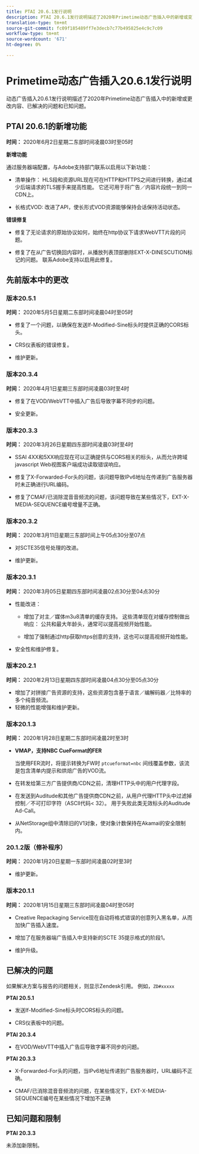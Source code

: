 ```yaml
---
title: PTAI 20.6.1发行说明
description: PTAI 20.6.1发行说明描述了2020年Primetime动态广告插入中的新增或变更、已解决和已知问题。
translation-type: tm+mt
source-git-commit: fc09f185489ff7e3decb7c77b495825e4c9c7c09
workflow-type: tm+mt
source-wordcount: '671'
ht-degree: 0%

---
```



# Primetime动态广告插入20.6.1发行说明

动态广告插入20.6.1发行说明描述了2020年Primetime动态广告插入中的新增或更改内容、已解决的问题和已知问题。

## PTAI 20.6.1的新增功能

**时间：** 2020年6月2日星期二东部时间凌晨03时至05时

**新增功能**

通过服务器端配置，与Adobe支持部门联系以启用以下新功能：

* 清单操作： HLS段和资源URL现在可在HTTP和HTTPS之间进行转换，通过减少后端请求的TLS握手来提高性能。 它还可用于将广告／内容片段统一到同一CDN上。

* 长格式VOD: 改进了API，使长形式VOD资源能够保持会话保持活动状态。

**错误修复**

* 修复了无论请求的原始协议如何，始终在http协议下请求WebVTT片段的问题。

* 修复了在从广告切换回内容时，从播放列表顶部删除EXT-X-DINESCUTION标记的问题。 联系Adobe支持以启用此修复。

## 先前版本中的更改

### 版本20.5.1

**时间：** 2020年5月5日星期二东部时间凌晨04时至05时

* 修复了一个问题，以确保在发送If-Modified-Sine标头时提供正确的CORS标头。

* CRS仪表板的错误修复。

* 维护更新。

### 版本20.3.4

**时间：** 2020年4月1日星期三东部时间凌晨03时至4时

* 修复了在VOD/WebVTT中插入广告后导致字幕不同步的问题。

* 安全更新。

### 版本20.3.3

**时间：** 2020年3月26日星期四东部时间凌晨03时至4时

* SSAI 4XX和5XX响应现在可以正确提供与CORS相关的标头，从而允许跨域javascript Web视图客户端成功读取错误响应。

* 修复了X-Forwarded-For头的问题，该问题导致IPv6地址在传递到广告服务器时未正确进行URL编码。

* 修复了CMAF/已消除混音音频流的问题，该问题导致在某些情况下，EXT-X-MEDIA-SEQUENCE编号增量不正确。

### 版本20.3.2

**时间：** 2020年3月11日星期三东部时间上午05点30分至07点

* 对SCTE35信号处理的改进。

* 维护更新。

### 版本20.3.1

**时间：** 2020年3月05日星期四东部时间凌晨02点30分至04点30分

* 性能改进：

   * 增加了对主／媒体m3u8清单的缓存支持。 这些清单现在对缓存控制做出响应： 公共和最大年龄头，通常可以提高视频开始性能。

   * 增加了强制通过http获取https创意的支持，这也可以提高视频开始性能。

* 安全性和维护修复。

### 版本20.2.1

**时间：** 2020年2月13日星期四东部时间凌晨04点30分至05点30分

* 增加了对拼接广告资源的支持，这些资源包含基于语言／编解码器／比特率的多个纯音频流。
* 轻微的性能增强和维护更新。

### 版本20.1.3

**时间：** 2020年1月28日星期二东部时间凌晨2时至3时

* **VMAP，支持NBC CueFormat的FER**

   当使用FER流时，将提示转换为FW时 `ptcueformat=nbc` 间线覆盖参数，该流是包含清单内提示和烘焙广告的VOD流。

* 在转发给第三方广告提供商/CDN之前，清理HTTP头中的用户代理字段。

* 在发送到Auditude和其他广告提供商CDN之前，从用户代理HTTP头中过滤掉控制／不可打印字符（ASCII代码&lt; 32）。 用于失败此类无效标头的Auditude Ad-Call。

* 从NetStorage组中清除旧的V1对象，使对象计数保持在Akamai的安全限制内。

### 20.1.2版（修补程序）

**时间：** 2020年1月20日星期一东部时间凌晨02时至3时

* 维护更新。

### 版本20.1.1

**时间：** 2020年1月15日星期三东部时间凌晨04时至05时

* Creative Repackaging Service现在自动将格式错误的创意列入黑名单，从而加快广告插入速度。

* 增加了在服务器端广告插入中支持新的SCTE 35提示格式的阶段1。

* 维护升级。

## 已解决的问题

如果解决方案与报告的问题相关，则显示Zendesk引用。 例如，`ZD#xxxxx`

**PTAI 20.5.1**

* 发送If-Modified-Sine标头时CORS标头的问题。

* CRS仪表板中的问题。

**PTAI 20.3.4**

* 在VOD/WebVTT中插入广告后导致字幕不同步的问题。

**PTAI 20.3.3**

* X-Forwarded-For头的问题，当IPv6地址传递到广告服务器时，URL编码不正确。

* CMAF/已消除混音音频流的问题，在某些情况下，EXT-X-MEDIA-SEQUENCE编号在某些情况下增加不正确

## 已知问题和限制

**PTAI 20.3.3**

未添加新限制。
